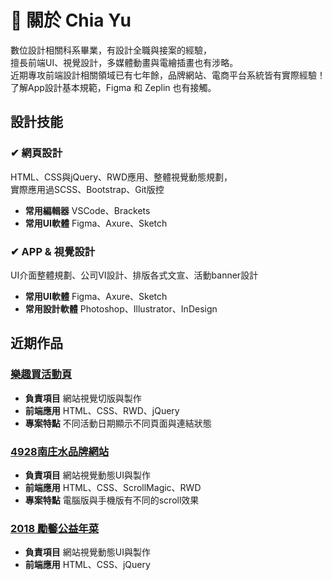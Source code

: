 # 🎨 關於 Chia Yu
數位設計相關科系畢業，有設計全職與接案的經驗，<br>
擅長前端UI、視覺設計，多媒體動畫與電繪插畫也有涉略。<br>
近期專攻前端設計相關領域已有七年餘，品牌網站、電商平台系統皆有實際經驗！<br>
了解App設計基本規範，Figma 和 Zeplin 也有接觸。<br>

## 設計技能
### ✔ 網頁設計
HTML、CSS與jQuery、RWD應用、整體視覺動態規劃，<br>
實際應用過SCSS、Bootstrap、Git版控<br>
- **常用編輯器** VSCode、Brackets<br>
- **常用UI軟體** Figma、Axure、Sketch

### ✔ APP & 視覺設計
UI介面整體規劃、公司VI設計、排版各式文宣、活動banner設計<br>
- **常用UI軟體** Figma、Axure、Sketch
- **常用設計軟體** Photoshop、Illustrator、InDesign

## 近期作品
### <a href="https://chiayu1228.github.io/shoppingfun_day/" target="_blank">樂趣買活動頁</a>
- **負責項目** 網站視覺切版與製作<br>
- **前端應用** HTML、CSS、RWD、jQuery
- **專案特點** 不同活動日期顯示不同頁面與連結狀態

### <a href="https://chiayu1228.github.io/4928water/" target="_blank">4928南庄水品牌網站</a>
- **負責項目** 網站視覺動態UI與製作<br>
- **前端應用** HTML、CSS、ScrollMagic、RWD
- **專案特點** 電腦版與手機版有不同的scroll效果

### <a href="https://chiayu1228.github.io/goh/2018" target="_blank">2018 勵馨公益年菜</a>
- **負責項目** 網站視覺動態UI與製作<br>
- **前端應用** HTML、CSS、jQuery

<!--
**chiayu1228/chiayu1228** is a ✨ _special_ ✨ repository because its `README.md` (this file) appears on your GitHub profile.

Here are some ideas to get you started:

- 🔭 I’m currently working on ...
- 🌱 I’m currently learning ...
- 👯 I’m looking to collaborate on ...
- 🤔 I’m looking for help with ...
- 💬 Ask me about ...
- 📫 How to reach me: ...
- 😄 Pronouns: ...
- ⚡ Fun fact: ...
-->
